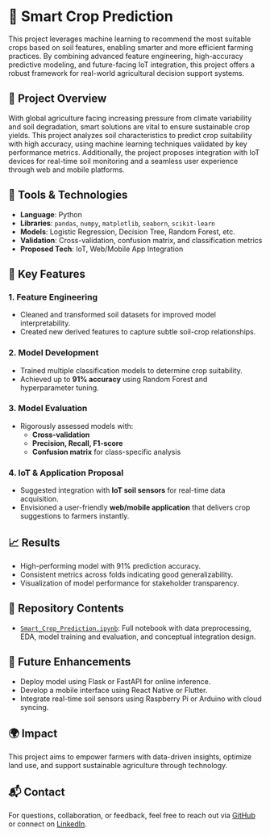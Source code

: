 # 🌾 Smart Crop Prediction

This project leverages machine learning to recommend the most suitable crops based on soil features, enabling smarter and more efficient farming practices. By combining advanced feature engineering, high-accuracy predictive modeling, and future-facing IoT integration, this project offers a robust framework for real-world agricultural decision support systems.

## 📌 Project Overview

With global agriculture facing increasing pressure from climate variability and soil degradation, smart solutions are vital to ensure sustainable crop yields. This project analyzes soil characteristics to predict crop suitability with high accuracy, using machine learning techniques validated by key performance metrics. Additionally, the project proposes integration with IoT devices for real-time soil monitoring and a seamless user experience through web and mobile platforms.

## 🔧 Tools & Technologies

- **Language**: Python  
- **Libraries**: `pandas`, `numpy`, `matplotlib`, `seaborn`, `scikit-learn`  
- **Models**: Logistic Regression, Decision Tree, Random Forest, etc.  
- **Validation**: Cross-validation, confusion matrix, and classification metrics  
- **Proposed Tech**: IoT, Web/Mobile App Integration

## 🧠 Key Features

### 1. Feature Engineering
- Cleaned and transformed soil datasets for improved model interpretability.
- Created new derived features to capture subtle soil-crop relationships.

### 2. Model Development
- Trained multiple classification models to determine crop suitability.
- Achieved up to **91% accuracy** using Random Forest and hyperparameter tuning.

### 3. Model Evaluation
- Rigorously assessed models with:
  - **Cross-validation**
  - **Precision, Recall, F1-score**
  - **Confusion matrix** for class-specific analysis

### 4. IoT & Application Proposal
- Suggested integration with **IoT soil sensors** for real-time data acquisition.
- Envisioned a user-friendly **web/mobile application** that delivers crop suggestions to farmers instantly.

## 📈 Results

- High-performing model with 91% prediction accuracy.
- Consistent metrics across folds indicating good generalizability.
- Visualization of model performance for stakeholder transparency.

## 📁 Repository Contents

- [`Smart_Crop_Prediction.ipynb`](https://github.com/safsyntax/smart_crop_prediction/blob/1e1b00f3a2b303ff087c94d2a773760b8ecb566d/Smart_Crop_Prediction.ipynb): Full notebook with data preprocessing, EDA, model training and evaluation, and conceptual integration design.

## 🚀 Future Enhancements

- Deploy model using Flask or FastAPI for online inference.
- Develop a mobile interface using React Native or Flutter.
- Integrate real-time soil sensors using Raspberry Pi or Arduino with cloud syncing.

## 🌍 Impact

This project aims to empower farmers with data-driven insights, optimize land use, and support sustainable agriculture through technology.

## 📬 Contact

For questions, collaboration, or feedback, feel free to reach out via [GitHub](https://github.com/safsyntax) or connect on [LinkedIn](https://www.linkedin.com/in/safiya-joseph-39248b51).
